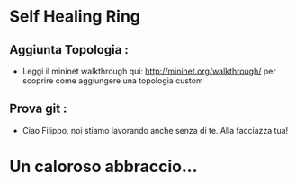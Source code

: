# Self Healing Ring
## Aggiunta Topologia :
  * Leggi il mininet walkthrough qui: http://mininet.org/walkthrough/ per scoprire come aggiungere una topologia custom

## Prova git :
* Ciao Filippo, noi stiamo lavorando anche senza di te. Alla facciazza tua!
# Un caloroso abbraccio...
